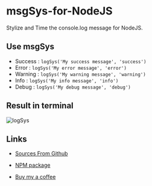 # msgSys-for-NodeJS
Stylize and Time the console.log message for NodeJS.

## Use msgSys

- Success : `logSys('My success message', 'success')`
- Error : `logSys('My error message', 'error')`
- Warning : `logSys('My warning message', 'warning')`
- Info : `logSys('My info message', 'info')`
- Debug : `logSys('My debug message', 'debug')`

## Result in terminal

![logSys](https://i.imgur.com/QPR4vjH.png)

## Links
* [Sources From Github](https://github.com/AndreLeclercq/msgSys-for-NodeJS)

* [NPM package](https://www.npmjs.com/package/msgsys)

* [Buy my a coffee](https://www.buymeacoffee.com/aleclercq)